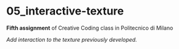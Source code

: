 # 05_interactive-texture
__Fifth assignment__ of Creative Coding class in Politecnico di Milano

_Add interaction to the texture previously developed._
